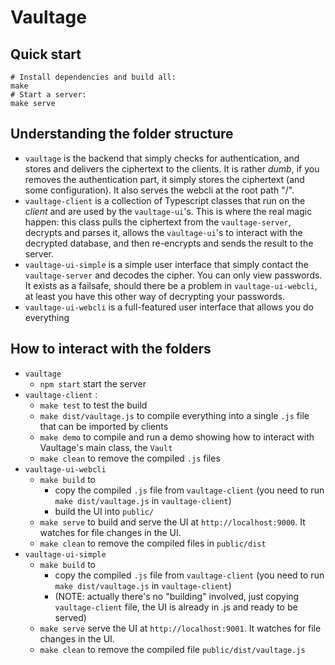 # Vaultage

## Quick start

    # Install dependencies and build all:
    make
    # Start a server:
    make serve


## Understanding the folder structure

- `vaultage` is the backend that simply checks for authentication, and stores and delivers the ciphertext to the clients. It is rather *dumb*, if you removes the authentication part, it simply stores the ciphertext (and some configuration). It also serves the webcli at the root path "/".
- `vaultage-client` is a collection of Typescript classes that run on the *client* and are used by the `vaultage-ui`'s. This is where the real magic happen: this class pulls the ciphertext from the `vaultage-server`, decrypts and parses it, allows the `vaultage-ui`'s to interact with the decrypted database, and then re-encrypts and sends the result to the server.
- `vaultage-ui-simple` is a simple user interface that simply contact the `vaultage-server` and decodes the cipher. You can only view passwords. It exists as a failsafe, should there be a problem in `vaultage-ui-webcli`, at least you have this other way of decrypting your passwords.
- `vaultage-ui-webcli` is a full-featured user interface that allows you do everything

## How to interact with the folders

- `vaultage`
    - `npm start` start the server
- `vaultage-client` : 
    - `make test` to test the build
    - `make dist/vaultage.js` to compile everything into a single `.js` file that can be imported by clients
    - `make demo` to compile and run a demo showing how to interact with Vaultage's main class, the `Vault`
    - `make clean` to remove the compiled `.js` files
- `vaultage-ui-webcli`
    - `make build` to
        - copy the compiled `.js` file from `vaultage-client` (you need to run `make dist/vaultage.js` in `vaultage-client`)
        - build the UI into `public/`
    - `make serve` to build and serve the UI at `http://localhost:9000`. It watches for file changes in the UI.
    - `make clean` to remove the compiled files in `public/dist`
- `vaultage-ui-simple`
    - `make build` to
        - copy the compiled `.js` file from `vaultage-client` (you need to run `make dist/vaultage.js` in `vaultage-client`)
        - (NOTE: actually there's no "building" involved, just copying `vaultage-client` file, the UI is already in .js and ready to be served)
    - `make serve` serve the UI at `http://localhost:9001`. It watches for file changes in the UI.
    - `make clean` to remove the compiled file `public/dist/vaultage.js`
